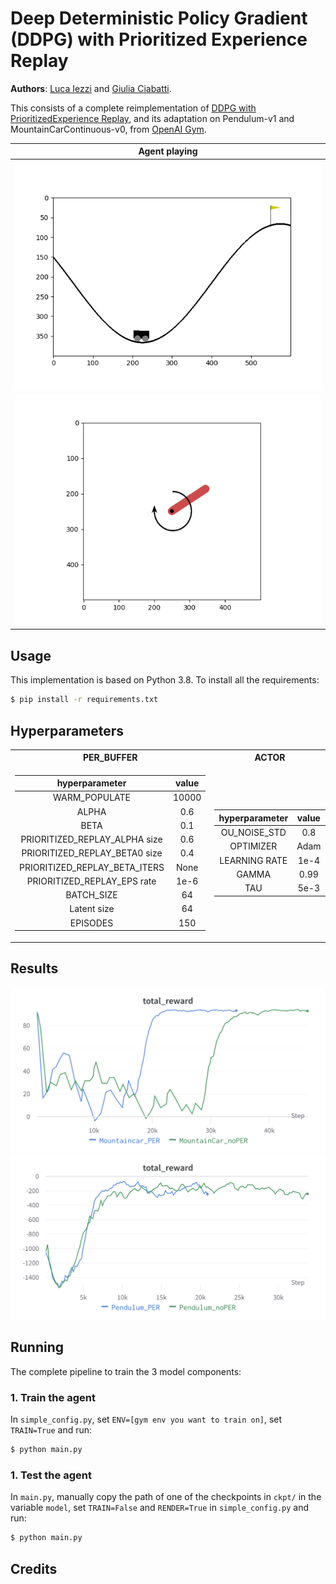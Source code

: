# Deep Deterministic Policy Gradient (DDPG) with Prioritized Experience Replay

**Authors**: [Luca Iezzi](https://github.com/korovev) and [Giulia Ciabatti](https://github.com/Giulia1809).

This consists of a complete reimplementation of [DDPG with PrioritizedExperience Replay](https://arxiv.org/abs/1511.05952), and its adaptation on Pendulum-v1 and MountainCarContinuous-v0, from [OpenAI Gym](https://www.gymlibrary.dev/).

|    **Agent playing**   |
|:-----------------------:|
| ![Controller run](playing/mountaincar/gif/mount_car.gif)           |
| ![Controller run](playing/pendulum/gif/pend.gif)                   |

## Usage
This implementation is based on Python 3.8. To install all the requirements:

```bash
$ pip install -r requirements.txt
```

## 


## Hyperparameters
<table>
<tr><th>PER_BUFFER</th><th>ACTOR </th><th>CRITIC</th></tr>
<tr><td>

|    **hyperparameter**          |     **value**     |
|:------------------------------:|:-----------------:|
| WARM_POPULATE                  | 10000             |
| ALPHA                          | 0.6               |
| BETA                           | 0.1               |
| PRIORITIZED_REPLAY_ALPHA size  | 0.6               |
| PRIORITIZED_REPLAY_BETA0 size  | 0.4               |
| PRIORITIZED_REPLAY_BETA_ITERS  | None              |
| PRIORITIZED_REPLAY_EPS rate    | 1e-6              |
| BATCH_SIZE                     | 64                |
| Latent size                    | 64                |
| EPISODES                       | 150               |

</td><td>

|    **hyperparameter**   |     **value**     |
|:-----------------------:|:-----------------:|
| OU_NOISE_STD            | 0.8               |
| OPTIMIZER               | Adam              |
| LEARNING RATE           | 1e-4              |
| GAMMA                   | 0.99              |
| TAU                     | 5e-3              |

</td><td>

|    **hyperparameter**   |     **value**     |
|:-----------------------:|:-----------------:|
| OPTIMIZER               | Adam              |
| LEARNING RATE           | 5e-4              |
| GAMMA                   | 0.99              |
| TAU                     | 5e-3              |

</td>


</tr> </table>

## Results
![plots](plots/MountainCar/mountaincar_PERvsNOPER_total-reward_smoothed.png)
![plots](plots/Pendulum/pendulum_PERvsNOPER_total-reward_smoothed.png)

##

## Running
The complete pipeline to train the 3 model components:

### 1. Train the agent
In ```simple_config.py```, set ```ENV=[gym env you want to train on]```, set ```TRAIN=True``` and run:
```bash
$ python main.py
```
### 1. Test the agent
In ```main.py```, manually copy the path of one of the checkpoints in ```ckpt/``` in the variable ```model```, set ```TRAIN=False``` and ```RENDER=True``` in ```simple_config.py``` and run:
```bash
$ python main.py
```

## Credits
